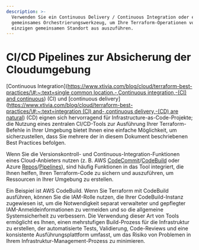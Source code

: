 ```yaml
---
description: >-
  Verwenden Sie ein Continuous Delivery / Continuous Integration oder ein
  gemeinsames Orchestrierungswerkzeug, um Ihre Terraform-Operationen von einem
  einzigen gemeinsamen Standort aus auszuführen.
---
```


# CI/CD Pipelines zur Absicherung der Cloudumgebung

\[Continuous Integration\]\([https://www.xtivia.com/blog/cloud/terraform-best-practices/\#:~:text=single common location.-,Continuous integration,-\(CI\) and continuous](https://www.xtivia.com/blog/cloud/terraform-best-practices/#:~:text=single%20common%20location.-,Continuous%20integration,-%28CI%29%20and%20continuous)\) \(CI\) und \[continuous delivery\]\([https://www.xtivia.com/blog/cloud/terraform-best-practices/\#:~:text=integration \(CI\) and-,continuous delivery,-\(CD\) are natural](https://www.xtivia.com/blog/cloud/terraform-best-practices/#:~:text=integration%20%28CI%29%20and-,continuous%20delivery,-%28CD%29%20are%20natural)\) \(CD\) eignen sich hervorragend für Infrastructure-as-Code-Projekte; die Nutzung eines zentralen CI/CD-Tools zur Ausführung Ihrer Terraform-Befehle in Ihrer Umgebung bietet Ihnen eine einfache Möglichkeit, um sicherzustellen, dass Sie mehrere der in diesem Dokument beschriebenen Best Practices befolgen.

Wenn Sie die Versionskontroll- und Continuous-Integration-Funktionen eines Cloud-Anbieters nutzen \(z. B. AWS [CodeCommit](https://aws.amazon.com/codecommit/)/[CodeBuild](https://www.xtivia.com/blog/cloud/terraform-best-practices/#:~:text=e.%2C%20AWS%20CodeCommit/-,CodeBuild,-or%20Azure%20Repos) oder Azure [Repos](https://azure.microsoft.com/en-us/services/devops/repos/)/[Pipelines](https://azure.microsoft.com/en-us/services/devops/pipelines/)\), sind häufig Funktionen in das Tool integriert, die Ihnen helfen, Ihren Terraform-Code zu sichern und auszuführen, um Ressourcen in Ihrer Umgebung zu erstellen.

Ein Beispiel ist AWS CodeBuild. Wenn Sie Terraform mit CodeBuild ausführen, können Sie die IAM-Rolle nutzen, die Ihrer CodeBuild-Instanz zugewiesen ist, um die Notwendigkeit separat verwalteter und gepflegter IAM-Anmeldeinformationen zu vermeiden und so die allgemeine Systemsicherheit zu verbessern. Die Verwendung dieser Art von Tools ermöglicht es Ihnen, einen mehrstufigen Build-Prozess für die Infrastruktur zu erstellen, der automatisierte Tests, Validierung, Code-Reviews und eine konsistente Ausführungsplattform umfasst, um das Risiko von Problemen in Ihrem Infrastruktur-Management-Prozess zu minimieren.

